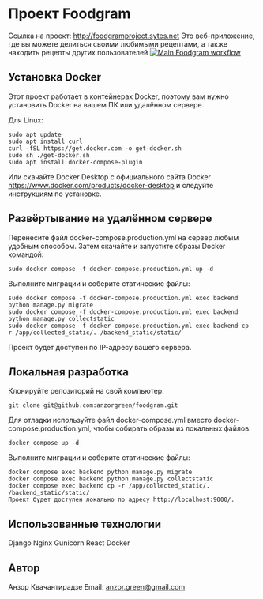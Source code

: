 # Проект Foodgram
Ссылка на проект:
http://foodgramproject.sytes.net
Это веб-приложение, где вы можете делиться своими любимыми рецептами, а также находить рецепты других пользователей
[![Main Foodgram workflow](https://github.com/anzorgreen/foodgram/actions/workflows/main.yml/badge.svg)](https://github.com/anzorgreen/foodgram/actions/workflows/main.yml)

## Установка Docker
Этот проект работает в контейнерах Docker, поэтому вам нужно установить Docker на вашем ПК или удалённом сервере.

Для Linux:

```
sudo apt update
sudo apt install curl
curl -fSL https://get.docker.com -o get-docker.sh
sudo sh ./get-docker.sh
sudo apt install docker-compose-plugin
```
Или скачайте Docker Desktop с официального сайта Docker https://www.docker.com/products/docker-desktop и следуйте инструкциям по установке.

## Развёртывание на удалённом сервере
Перенесите файл docker-compose.production.yml на сервер любым удобным способом.
Затем скачайте и запустите образы Docker командой:
```
sudo docker compose -f docker-compose.production.yml up -d
```
Выполните миграции и соберите статические файлы:
```
sudo docker compose -f docker-compose.production.yml exec backend python manage.py migrate
sudo docker compose -f docker-compose.production.yml exec backend python manage.py collectstatic
sudo docker compose -f docker-compose.production.yml exec backend cp -r /app/collected_static/. /backend_static/static/
```
Проект будет доступен по IP-адресу вашего сервера.

## Локальная разработка
Клонируйте репозиторий на свой компьютер:
```
git clone git@github.com:anzorgreen/foodgram.git
```
Для отладки используйте файл docker-compose.yml вместо docker-compose.production.yml, чтобы собирать образы из локальных файлов:
```
docker compose up -d
```
Выполните миграции и соберите статические файлы:
```
docker compose exec backend python manage.py migrate
docker compose exec backend python manage.py collectstatic
docker compose exec backend cp -r /app/collected_static/. /backend_static/static/
Проект будет доступен локально по адресу http://localhost:9000/.
```

## Использованные технологии
Django
Nginx
Gunicorn
React
Docker

## Автор
Анзор Квачантирадзе
Email: anzor.green@gmail.com